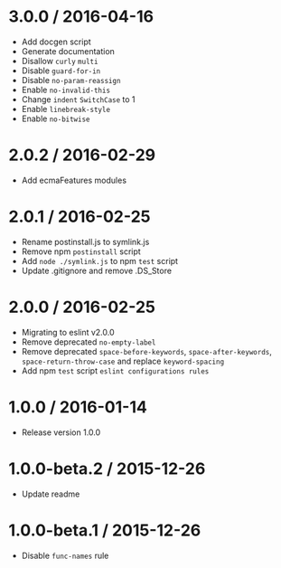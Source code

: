 3.0.0 / 2016-04-16
==================
  - Add docgen script
  - Generate documentation
  - Disallow `curly` `multi`
  - Disable `guard-for-in`
  - Disable `no-param-reassign`
  - Enable `no-invalid-this`
  - Change `indent` `SwitchCase` to 1
  - Enable `linebreak-style`
  - Enable `no-bitwise`

2.0.2 / 2016-02-29
==================
  - Add ecmaFeatures modules

2.0.1 / 2016-02-25
==================
  - Rename postinstall.js to symlink.js
  - Remove npm `postinstall` script
  - Add `node ./symlink.js` to npm `test` script
  - Update .gitignore and remove .DS_Store

2.0.0 / 2016-02-25
==================
  - Migrating to eslint v2.0.0
  - Remove deprecated `no-empty-label`
  - Remove deprecated `space-before-keywords`, `space-after-keywords`, `space-return-throw-case` and replace `keyword-spacing`
  - Add npm `test` script `eslint configurations rules`

1.0.0 / 2016-01-14
==================
  - Release version 1.0.0

1.0.0-beta.2 / 2015-12-26
==================
  - Update readme

1.0.0-beta.1 / 2015-12-26
==================
  - Disable `func-names` rule
